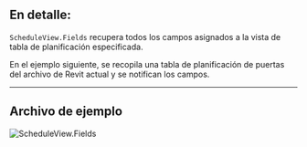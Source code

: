 ## En detalle:
`ScheduleView.Fields` recupera todos los campos asignados a la vista de tabla de planificación especificada.

En el ejemplo siguiente, se recopila una tabla de planificación de puertas del archivo de Revit actual y se notifican los campos.
___
## Archivo de ejemplo

![ScheduleView.Fields](./Revit.Elements.Views.ScheduleView.Fields_img.jpg)
